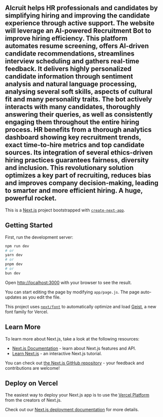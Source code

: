 ## AIcruit helps HR professionals and candidates by simplifying hiring and improving the candidate experience through active support. The website will leverage an AI-powered Recruitment Bot to improve hiring efficiency. This platform automates resume screening, offers AI-driven candidate recommendations, streamlines interview scheduling and gathers real-time feedback. It delivers highly personalized candidate information through sentiment analysis and natural language processing, analysing several soft skills, aspects of cultural fit and many personality traits. The bot actively interacts with many candidates, thoroughly answering their queries, as well as consistently engaging them throughout the entire hiring process. HR benefits from a thorough analytics dashboard showing key recruitment trends, exact time-to-hire metrics and top candidate sources. Its integration of several ethics-driven hiring practices guarantees fairness, diversity and inclusion. This revolutionary solution optimizes a key part of recruiting, reduces bias and improves company decision-making, leading to smarter and more efficient hiring. A huge, powerful rocket.

This is a [Next.js](https://nextjs.org) project bootstrapped with [`create-next-app`](https://github.com/vercel/next.js/tree/canary/packages/create-next-app).

## Getting Started

First, run the development server:

```bash
npm run dev
# or
yarn dev
# or
pnpm dev
# or
bun dev
```

Open [http://localhost:3000](http://localhost:3000) with your browser to see the result.

You can start editing the page by modifying `app/page.js`. The page auto-updates as you edit the file.

This project uses [`next/font`](https://nextjs.org/docs/app/building-your-application/optimizing/fonts) to automatically optimize and load [Geist](https://vercel.com/font), a new font family for Vercel.

## Learn More

To learn more about Next.js, take a look at the following resources:

- [Next.js Documentation](https://nextjs.org/docs) - learn about Next.js features and API.
- [Learn Next.js](https://nextjs.org/learn) - an interactive Next.js tutorial.

You can check out [the Next.js GitHub repository](https://github.com/vercel/next.js) - your feedback and contributions are welcome!

## Deploy on Vercel

The easiest way to deploy your Next.js app is to use the [Vercel Platform](https://vercel.com/new?utm_medium=default-template&filter=next.js&utm_source=create-next-app&utm_campaign=create-next-app-readme) from the creators of Next.js.

Check out our [Next.js deployment documentation](https://nextjs.org/docs/app/building-your-application/deploying) for more details.
